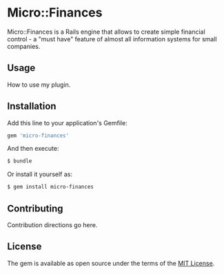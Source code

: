 # Micro::Finances

Micro::Finances is a Rails engine that allows to create simple financial
control - a "must have" feature of almost all information systems for small
companies.

## Usage

How to use my plugin.

## Installation

Add this line to your application's Gemfile:

```ruby
gem 'micro-finances'
```

And then execute:
```bash
$ bundle
```

Or install it yourself as:
```bash
$ gem install micro-finances
```

## Contributing
Contribution directions go here.

## License
The gem is available as open source under the terms of the [MIT
License](http://opensource.org/licenses/MIT).
